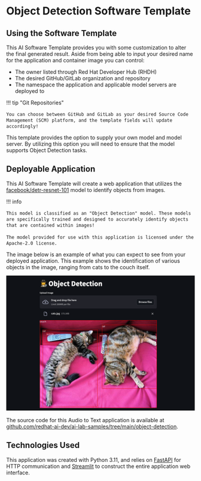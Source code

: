 <!-- Original Recipe README: https://github.com/containers/ai-lab-recipes/blob/main/recipes/computer_vision/object_detection/README.md
-->

# **Object Detection Software Template**

## **Using the Software Template**

This AI Software Template provides you with some customization to alter the final generated result. Aside from being able to input your desired name for the application and container image you can control:

- The owner listed through Red Hat Developer Hub (RHDH)
- The desired GitHub/GitLab organization and repository
- The namespace the application and applicable model servers are deployed to

!!! tip "Git Repositories"

    You can choose between GitHub and GitLab as your desired Source Code Management (SCM) platform, and the template fields will update accordingly!


This template provides the option to supply your own model and model server. By utilizing this option you will need to ensure that the model supports Object Detection tasks.

## **Deployable Application**

This AI Software Template will create a web application that utilizes the [facebook/detr-resnet-101](https://huggingface.co/facebook/detr-resnet-101) model to identify objects from images. 

!!! info

    This model is classified as an "Object Detection" model. These models are specifically trained and designed to accurately identify objects that are contained within images!

    The model provided for use with this application is licensed under the Apache-2.0 license.

The image below is an example of what you can expect to see from your deployed application. This example shows the identification of various objects in the image, ranging from cats to the couch itself.

![Example of Application](./images/object-detection.png)

The source code for this Audio to Text application is available at [github.com/redhat-ai-dev/ai-lab-samples/tree/main/object-detection](https://github.com/redhat-ai-dev/ai-lab-samples/tree/main/object-detection).

## **Technologies Used**

This application was created with Python 3.11, and relies on [FastAPI](https://fastapi.tiangolo.com/) for HTTP communication and [Streamlit](https://streamlit.io/) to construct the entire application web interface.